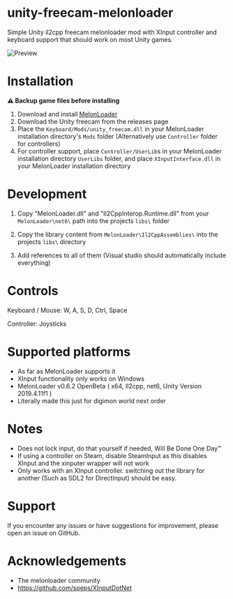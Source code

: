 # unity-freecam-melonloader
Simple Unity il2cpp freecam melonloader mod with XInput controller and keyboard support that should work on most Unity games.

![Preview](media/preview.gif)


# Installation
**⚠️ Backup game files before installing**
1. Download and install [MelonLoader](https://github.com/LavaGang/MelonLoader)
2. Download the Unity freecam from the releases page
3. Place the `Keyboard/Mods/unity_freecam.dll` in your MelonLoader installation directory's `Mods` folder (Alternatively use `Controller` folder for controllers)
4. For controller support, place `Controller/UserLib`s in your MelonLoader installation directory `UserLibs` folder, and place `XInputInterface.dll` in your MelonLoader installation directory


# Development
1. Copy "MelonLoader.dll" and "Il2CppInterop.Runtime.dll" from your `MelonLoader\net6\` path into the projects `libs\` folder

2. Copy the library content from `MelonLoader\Il2CppAssemblies\` into the projects `libs\` directory

3. Add references to all of them (Visual studio should automatically include everything)

# Controls
Keyboard / Mouse: W, A, S, D, Ctrl, Space

Controller: Joysticks

# Supported platforms
* As far as MelonLoader supports it 
* XInput functionality only works on Windows 
* MelonLoader v0.6.2 OpenBeta ( x64, Il2cpp, net6, Unity Version 2019.4.11f1 )
* Literally made this just for digimon world next order

# Notes
* Does not lock input, do that yourself if needed, Will Be Done One Day™
* If using a controller on Steam, disable SteamInput as this disables XInput and the xinputer wrapper will not work
* Only works with an XInput controller. switching out the library for another (Such as SDL2 for DirectInput) should be easy.

# Support
If you encounter any issues or have suggestions for improvement, please open an issue on GitHub.

# Acknowledgements
* The melonloader community
* https://github.com/speps/XInputDotNet 
